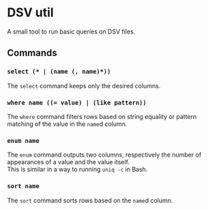 # DSV util

A small tool to run basic queries on DSV files.

## Commands

### `select (* | (name (, name)*))`

The `select` command keeps only the desired columns.

### `where name ((= value) | (like pattern))`

The `where` command filters rows based on string equality or pattern matching of the value in the `name`d column.

### `enum name`

The `enum` command outputs two columns, respectively the number of appearances of a value and the value itself.  
This is similar in a way to running `uniq -c` in Bash.

### `sort name`

The `sort` command sorts rows based on the `name`d column.

